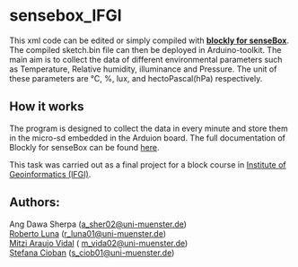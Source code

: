 # sensebox_IFGI

This xml code can be edited or simply compiled with [<b>blockly for senseBox</b>](https://blockly.sensebox.de/ardublockly/?board=sensebox-mcu#). The compiled sketch.bin file can then be deployed in Arduino-toolkit. The main aim is to collect the data of different environmental parameters such as Temperature, Relative humidity, illuminance and Pressure. The unit of these parameters are °C, %, lux, and hectoPascal(hPa) respectively.

## How it works
The program is designed to collect the data in every minute and store them in the micro-sd embedded in the Arduion board. The full documentation of Blockly for senseBox can be found [here](https://sensebox.github.io/books-v2/blockly/en/).

This task was carried out as a final project for a block course in [Institute of Geoinformatics (IFGI)](https://www.uni-muenster.de/Geoinformatics/en/). 

## Authors:
Ang Dawa Sherpa (a_sher02@uni-muenster.de)<br/>
[Roberto Luna](https://github.com/coffeebread42) (r_luna01@uni-muenster.de)<br/>
[Mitzi Araujo Vidal](https://github.com/mitzividal) ( m_vida02@uni-muenster.de)<br/>
[Ștefana Cioban](https://github.com/stefanacioban) (s_ciob01@uni-muenster.de)
